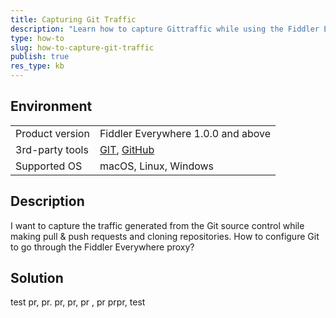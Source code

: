 ```yaml
---
title: Capturing Git Traffic
description: "Learn how to capture Gittraffic while using the Fiddler Everywhere web-debugging tool."
type: how-to
slug: how-to-capture-git-traffic
publish: true
res_type: kb
---
```



## Environment

|   |   |
|---|---|
| Product version | Fiddler Everywhere 1.0.0 and above  |
| 3rd-party tools | [GIT](https://git-scm.com/), [GitHub](https://github.com/) |
| Supported OS | macOS, Linux, Windows |


## Description

I want to capture the traffic generated from the Git source control while making pull & push requests and cloning repositories. How to configure Git to go through the Fiddler Everywhere proxy?


## Solution

test pr, pr. pr, pr, pr , pr prpr, test